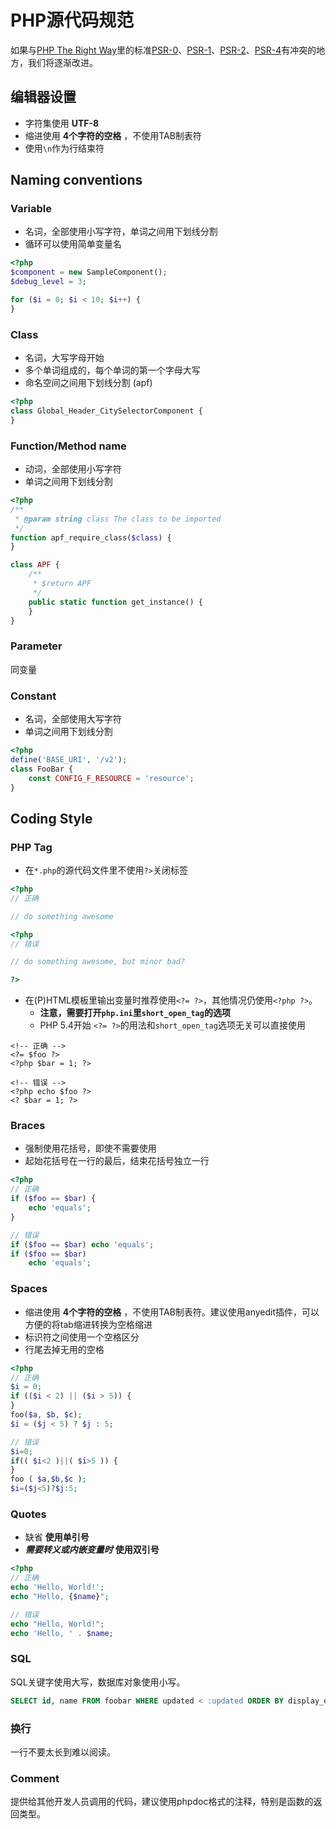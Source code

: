 # PHP源代码规范

如果与[PHP The Right Way][PHP-FIG]里的标准[PSR-0][PSR-0]、[PSR-1][PSR-1]、[PSR-2][PSR-2]、[PSR-4][PSR-4]有冲突的地方，我们将逐渐改进。

  [PHP-FIG]: http://www.phptherightway.com/
  [PSR-0]: https://github.com/php-fig/fig-standards/blob/master/accepted/PSR-0.md
  [PSR-1]: https://github.com/php-fig/fig-standards/blob/master/accepted/PSR-1-basic-coding-standard.md
  [PSR-2]: https://github.com/php-fig/fig-standards/blob/master/accepted/PSR-2-coding-style-guide.md
  [PSR-4]: https://github.com/php-fig/fig-standards/blob/master/accepted/PSR-4-autoloader-meta.md
  

## 编辑器设置
 * 字符集使用 **UTF-8**
 * 缩进使用 **4个字符的空格** ，不使用TAB制表符
 * 使用`\n`作为行结束符

## Naming conventions

### Variable
 * 名词，全部使用小写字符，单词之间用下划线分割
 * 循环可以使用简单变量名

```php
<?php
$component = new SampleComponent();
$debug_level = 3;

for ($i = 0; $i < 10; $i++) {
}
```

### Class
 * 名词，大写字母开始
 * 多个单词组成的，每个单词的第一个字母大写
 * 命名空间之间用下划线分割 (apf)

```php
<?php
class Global_Header_CitySelectorComponent {
}
```

### Function/Method name
 * 动词，全部使用小写字符
 * 单词之间用下划线分割

```php
<?php
/**
 * @param string class The class to be imported
 */
function apf_require_class($class) {
}

class APF {
    /**
     * $return APF
     */
    public static function get_instance() {
    }
}
```

### Parameter
同变量

### Constant
 * 名词，全部使用大写字符
 * 单词之间用下划线分割

```php
<?php
define('BASE_URI', '/v2');
class FooBar {
    const CONFIG_F_RESOURCE = 'resource';
}
```

## Coding Style

### PHP Tag

 * 在`*.php`的源代码文件里不使用`?>`关闭标签

```php
<?php
// 正确

// do something awesome
```

```php
<?php
// 错误

// do something awesome, but minor bad?

?>
```

 * 在(P)HTML模板里输出变量时推荐使用`<?= ?>`，其他情况仍使用`<?php ?>`。
    * **注意，需要打开`php.ini`里`short_open_tag`的选项**
    * PHP 5.4开始 `<?= ?>`的用法和`short_open_tag`选项无关可以直接使用

```phtml
<!-- 正确 -->
<?= $foo ?>
<?php $bar = 1; ?>

<!-- 错误 -->
<?php echo $foo ?>
<? $bar = 1; ?>
```

### Braces
 * 强制使用花括号，即使不需要使用
 * 起始花括号在一行的最后，结束花括号独立一行

```php
<?php
// 正确
if ($foo == $bar) {
    echo 'equals';
}

// 错误
if ($foo == $bar) echo 'equals';
if ($foo == $bar)
    echo 'equals';
```

### Spaces

 * 缩进使用 **4个字符的空格** ，不使用TAB制表符。建议使用anyedit插件，可以方便的将tab缩进转换为空格缩进
 * 标识符之间使用一个空格区分
 * 行尾去掉无用的空格

```php
<?php
// 正确
$i = 0;
if (($i < 2) || ($i > 5)) {
}
foo($a, $b, $c);
$i = ($j < 5) ? $j : 5;

// 错误
$i=0;
if(( $i<2 )||( $i>5 )) {
}
foo ( $a,$b,$c );
$i=($j<5)?$j:5;
```

### Quotes

  * 缺省 **使用单引号**
  * ***需要转义或内嵌变量时*** **使用双引号**

```php
<?php
// 正确
echo 'Hello, World!';
echo "Hello, {$name}";

// 错误
echo "Hello, World!";
echo 'Hello, ' . $name;
```

### SQL
SQL关键字使用大写，数据库对象使用小写。

```sql
SELECT id, name FROM foobar WHERE updated < :updated ORDER BY display_order;
```

### 换行
一行不要太长到难以阅读。

### Comment
提供给其他开发人员调用的代码，建议使用phpdoc格式的注释，特别是函数的返回类型。

